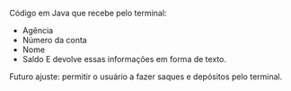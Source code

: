 Código em Java que recebe pelo terminal:
- Agência
- Número da conta
- Nome
- Saldo
E devolve essas informações em forma de texto.

Futuro ajuste: permitir o usuário a fazer saques e depósitos pelo terminal.
